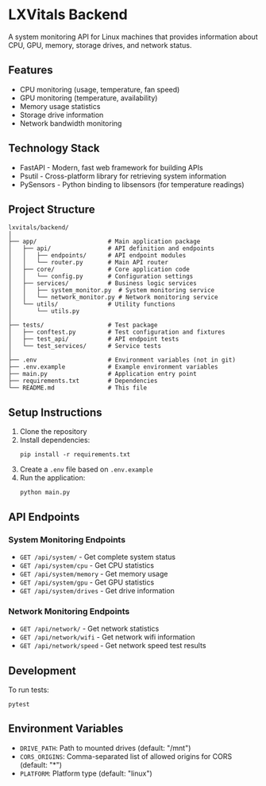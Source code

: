 # LXVitals Backend

A system monitoring API for Linux machines that provides information about CPU, GPU, memory, storage drives, and network status.

## Features

- CPU monitoring (usage, temperature, fan speed)
- GPU monitoring (temperature, availability)
- Memory usage statistics
- Storage drive information
- Network bandwidth monitoring

## Technology Stack

- FastAPI - Modern, fast web framework for building APIs
- Psutil - Cross-platform library for retrieving system information
- PySensors - Python binding to libsensors (for temperature readings)

## Project Structure

```
lxvitals/backend/
│
├── app/                    # Main application package
│   ├── api/                # API definition and endpoints
│   │   ├── endpoints/      # API endpoint modules
│   │   └── router.py       # Main API router
│   ├── core/               # Core application code
│   │   └── config.py       # Configuration settings
│   ├── services/           # Business logic services
│   │   ├── system_monitor.py  # System monitoring service
│   │   └── network_monitor.py # Network monitoring service
│   └── utils/              # Utility functions
│       └── utils.py        
│
├── tests/                  # Test package
│   ├── conftest.py         # Test configuration and fixtures
│   ├── test_api/           # API endpoint tests
│   └── test_services/      # Service tests
│
├── .env                    # Environment variables (not in git)
├── .env.example            # Example environment variables
├── main.py                 # Application entry point
├── requirements.txt        # Dependencies
└── README.md               # This file
```

## Setup Instructions

1. Clone the repository
2. Install dependencies:
   ```
   pip install -r requirements.txt
   ```
3. Create a `.env` file based on `.env.example`
4. Run the application:
   ```
   python main.py
   ```

## API Endpoints

### System Monitoring Endpoints

- `GET /api/system/` - Get complete system status
- `GET /api/system/cpu` - Get CPU statistics
- `GET /api/system/memory` - Get memory usage
- `GET /api/system/gpu` - Get GPU statistics
- `GET /api/system/drives` - Get drive information

### Network Monitoring Endpoints

- `GET /api/network/` - Get network statistics
- `GET /api/network/wifi` - Get network wifi information
- `GET /api/network/speed` - Get network speed test results

## Development

To run tests:
```
pytest
```

## Environment Variables

- `DRIVE_PATH`: Path to mounted drives (default: "/mnt")
- `CORS_ORIGINS`: Comma-separated list of allowed origins for CORS (default: "*")
- `PLATFORM`: Platform type (default: "linux")